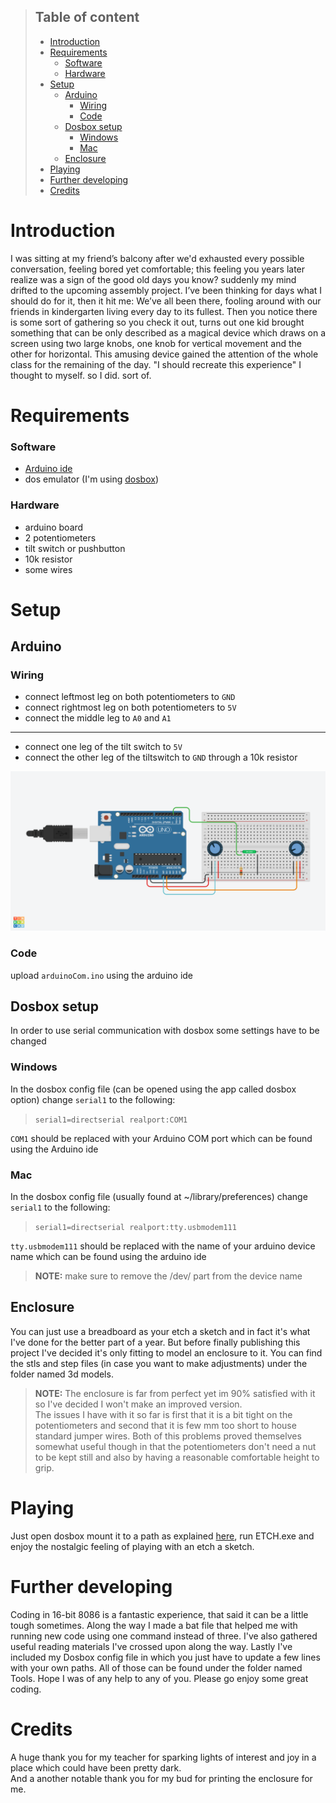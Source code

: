 >## Table of content
>- [Introduction](#introduction)
>- [Requirements](#requirements)
>    - [Software](#software)
>    - [Hardware](#hardware)
>- [Setup](#setup)
>   - [Arduino](#arduino)
>       - [Wiring](#wiring)
>       - [Code](#code)
>   - [Dosbox setup](#dosbox-setup)
>       - [Windows](#windows)
>       - [Mac](#mac)
>   - [Enclosure](#enclosure)
>- [Playing](#playing)
>- [Further developing](#further-developing)
>- [Credits](#credits)





# Introduction 
I was sitting at my friend’s balcony after we'd exhausted every possible conversation, feeling bored yet comfortable; this feeling you years later realize was a sign of the good old days you know? suddenly my mind drifted to the upcoming assembly project. I’ve been thinking for days what I should do for it, then it hit me: We’ve all been there, fooling around with our friends in kindergarten living every day to its fullest. Then you notice there is some sort of gathering so you check it out, turns out one kid brought something that can be only described as a magical device which draws on a screen using two large knobs, one knob for vertical movement and the other for horizontal. This amusing device gained the attention of the whole class for the remaining of the day. "I should recreate this experience" I thought to myself. so I did. sort of.
# Requirements 
### Software 
- [Arduino ide](https://www.arduino.cc/en/software)  
- dos emulator (I'm using [dosbox](https://www.dosbox.com/download.php?main=1))  
### Hardware  
- arduino board  
- 2 potentiometers  
- tilt switch or pushbutton
- 10k resistor  
- some wires
# Setup
## Arduino  
### Wiring  
- connect leftmost leg on both potentiometers to `GND`
- connect rightmost leg on both potentiometers to `5V`
- connect the middle leg to `A0` and `A1`  
- - - - - - - - - - - - - - - - - - - 
- connect one leg of the tilt switch to `5V`  
- connect the other leg of the tiltswitch to `GND` through a 10k resistor

![Arduino-schematics](schematics.png)  
### Code  
upload `arduinoCom.ino` using the arduino ide
## Dosbox setup

In order to use serial communication with dosbox some settings have to be changed

### Windows 
In the dosbox config file (can be opened using the app called dosbox option) change `serial1` to the following: 

> `serial1=directserial realport:COM1`  

`COM1` should be replaced with your Arduino COM port which can be found using the Arduino ide

### Mac  
In the dosbox config file (usually found at ~/library/preferences) change `serial1` to the following:  

> `serial1=directserial realport:tty.usbmodem111`

`tty.usbmodem111` should be replaced with the name of your arduino device name which can be found using the arduino ide 
> **NOTE:** make sure to remove the /dev/ part from the device name
## Enclosure
You can just use a breadboard as your etch a sketch and in fact it's what I've done for the better part of a year. But before finally publishing this project I've decided it's only fitting to model an enclosure to it. You can find the stls and step files (in case you want to make adjustments) under the folder named 3d models.  
> **NOTE:** The enclosure is far from perfect yet im 90% satisfied with it so I've decided I won't make an improved version.  
The issues I have with it so far is first that it is a bit tight on the potentiometers and second that it is few mm too short to house standard jumper wires. Both of this problems proved themselves somewhat useful though in that the potentiometers don't need a nut to be kept still and also by having a reasonable comfortable height to grip.
# Playing
Just open dosbox mount it to a path as explained [here](https://www.dosbox.com/DOSBoxManual.html#START), run ETCH.exe and enjoy the nostalgic feeling of playing with an etch a sketch.
# Further developing
Coding in 16-bit 8086 is a fantastic experience, that said it can be a little tough sometimes. Along the way I made a bat file that helped me with running new code using one command instead of three. I've also gathered useful reading materials I've crossed upon along the way. Lastly I've included my Dosbox config file in which you just have to update a few lines with your own paths. All of those can be found under the folder named Tools. Hope I was of any help to any of you. Please go enjoy some great coding.
# Credits  
A huge thank you for my teacher for sparking lights of interest and joy in a place which could have been pretty dark.  
And a another notable thank you for my bud for printing the enclosure for me.